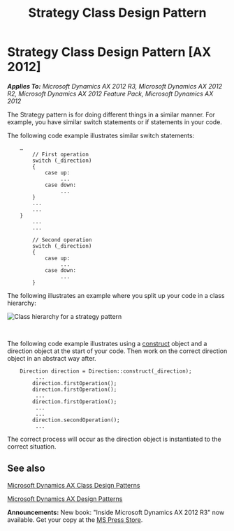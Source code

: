 ﻿---
title: Strategy Class Design Pattern
TOCTitle: Strategy
ms:assetid: 04c3e9d4-646f-4da1-9b7a-e702ba057325
ms:mtpsurl: https://msdn.microsoft.com/en-us/library/Aa500295(v=AX.60)
ms:contentKeyID: 35240262
ms.date: 05/18/2015
mtps_version: v=AX.60
---

# Strategy Class Design Pattern [AX 2012]


_**Applies To:** Microsoft Dynamics AX 2012 R3, Microsoft Dynamics AX 2012 R2, Microsoft Dynamics AX 2012 Feature Pack, Microsoft Dynamics AX 2012_

The Strategy pattern is for doing different things in a similar manner. For example, you have similar switch statements or if statements in your code.

The following code example illustrates similar switch statements:
```X++  
    …
        // First operation
        switch (_direction)
        {
            case up:
                 ...
            case down:
                 ...
        }
        ...
        ...
    }
        ...
        ...
    
        // Second operation
        switch (_direction)
        {
            case up:
                 ...
            case down:
                 ...
        }
```
The following illustrates an example where you split up your code in a class hierarchy:

![Class hierarchy for a strategy pattern](images/Aa500295.ClassModelExample1(en-us,AX.60).gif "Class hierarchy for a strategy pattern")

 

The following code example illustrates using a [construct](best-practices-for-static-construct-methods.md) object and a direction object at the start of your code. Then work on the correct direction object in an abstract way after.
```X++  
    Direction direction = Direction::construct(_direction);
         ...
        direction.firstOperation();
        direction.firstOperation();
         ...
        direction.firstOperation();
         ...
         ...
        direction.secondOperation();
         ...
```
The correct process will occur as the direction object is instantiated to the correct situation.

## See also

[Microsoft Dynamics AX Class Design Patterns](microsoft-dynamics-ax-class-design-patterns.md)

[Microsoft Dynamics AX Design Patterns](microsoft-dynamics-ax-design-patterns.md)

  
**Announcements:** New book: "Inside Microsoft Dynamics AX 2012 R3" now available. Get your copy at the [MS Press Store](https://www.microsoftpressstore.com/store/inside-microsoft-dynamics-ax-2012-r3-9780735685109).

